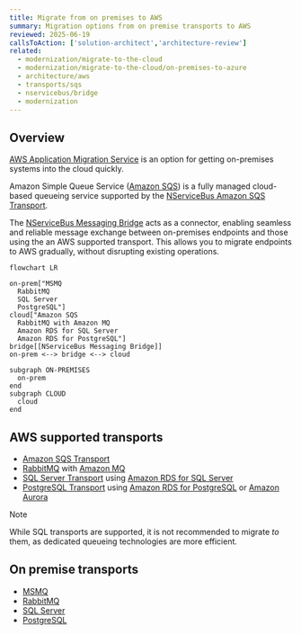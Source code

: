 ```yaml
---
title: Migrate from on premises to AWS
summary: Migration options from on premise transports to AWS
reviewed: 2025-06-19
callsToAction: ['solution-architect','architecture-review']
related:
  - modernization/migrate-to-the-cloud
  - modernization/migrate-to-the-cloud/on-premises-to-azure
  - architecture/aws
  - transports/sqs
  - nservicebus/bridge
  - modernization
---
```


## Overview

[AWS Application Migration Service](https://aws.amazon.com/application-migration-service/when-to-choose-aws-mgn/) is an option for getting on-premises systems into the cloud quickly.

Amazon Simple Queue Service ([Amazon SQS](https://aws.amazon.com/sqs/)) is a fully managed cloud-based queueing service supported by the [NServiceBus Amazon SQS Transport](/transports/sqs).

The [NServiceBus Messaging Bridge](/nservicebus/bridge) acts as a connector, enabling seamless and reliable message exchange between on-premises endpoints and those using the an AWS supported transport. This allows you to migrate endpoints to AWS gradually, without disrupting existing operations.

```mermaid
flowchart LR

on-prem["MSMQ
  RabbitMQ
  SQL Server
  PostgreSQL"]
cloud["Amazon SQS
  RabbitMQ with Amazon MQ
  Amazon RDS for SQL Server
  Amazon RDS for PostgreSQL"]
bridge[[NServiceBus Messaging Bridge]]
on-prem <--> bridge <--> cloud

subgraph ON-PREMISES
  on-prem
end
subgraph CLOUD
  cloud
end
```

## AWS supported transports

- [Amazon SQS Transport](/transports/sqs/)
- [RabbitMQ](/transports/rabbitmq/) with [Amazon MQ](https://aws.amazon.com/amazon-mq/)
- [SQL Server Transport](/transports/sql/)  using [Amazon RDS for SQL Server](https://aws.amazon.com/rds/sqlserver/)
- [PostgreSQL Transport](/transports/postgresql/)  using [Amazon RDS for PostgreSQL](https://aws.amazon.com/rds/postgresql/) or [Amazon Aurora](https://aws.amazon.com/rds/aurora/)

> [!NOTE]
> While SQL transports are supported, it is not recommended to migrate *to* them, as dedicated queueing technologies are more efficient.

## On premise transports

- [MSMQ](/transports/msmq/)
- [RabbitMQ](/transports/rabbitmq/)
- [SQL Server](/transports/sql/)
- [PostgreSQL](/transports/postgresql/)
